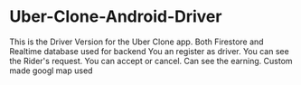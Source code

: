 # Uber-Clone-Android-Driver
This is the Driver Version for the Uber Clone app.
Both Firestore and Realtime database used for backend
You an register as driver.
You can see the Rider's request. You can accept or cancel.
Can see the earning.
Custom made googl map used
